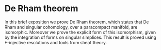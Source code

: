 # De Rham theorem
In this brief exposition we prove De Rham theorem, which states that
De Rham and singular cohomology, over a paracompact manifold,
are isomorphic. Moreover we prove the explicit form of this isomorphism,
given by the integration of forms on singular simplices. This result is
proved using F-injective resolutions and tools from sheaf theory.
